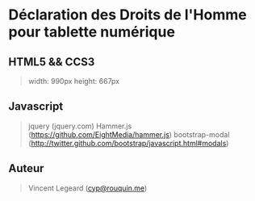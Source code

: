 # Déclaration des Droits de l'Homme pour tablette numérique

## HTML5 && CCS3
> width: 990px
> height: 667px

## Javascript
> jquery (jquery.com)
> Hammer.js (https://github.com/EightMedia/hammer.js)
> bootstrap-modal (http://twitter.github.com/bootstrap/javascript.html#modals)

## Auteur
> Vincent Legeard (cyp@rouquin.me)
